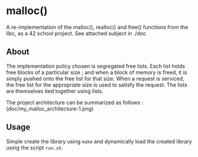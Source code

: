 # malloc()

A re-implementation of the malloc(), realloc() and free() functions from the libc, as a 42 school project.
See attached subject in ./doc

## About
The implementation policy chosen is segregated free lists.
Each list holds free blocks of a particular size ; and when a block of memory
is freed, it is simply pushed onto the free list for that size.
When a request is serviced, the free list for the appropriate size is used to 
satisfy the request.
The lists are themselves tied together using lists.

The project architecture can be summarized as follows :
(doc/my_malloc_architecture-1.png)


## Usage
Simple create the library using `make` and dynamically load the created library
using the script `run.sh`.
